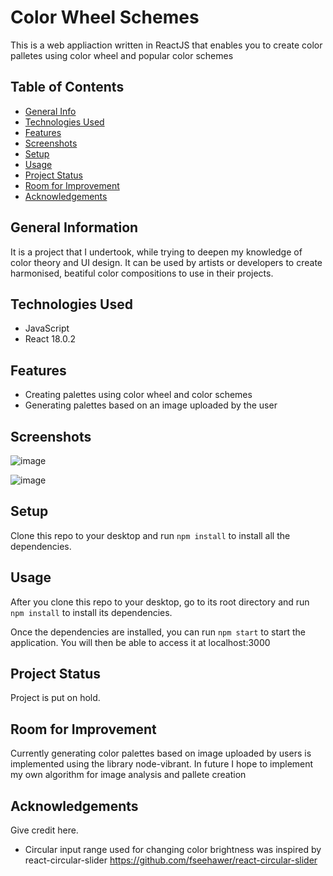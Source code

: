 # Color Wheel Schemes
This is a web appliaction written in ReactJS that enables you to create color palletes using color wheel and popular color schemes

## Table of Contents
* [General Info](#general-information)
* [Technologies Used](#technologies-used)
* [Features](#features)
* [Screenshots](#screenshots)
* [Setup](#setup)
* [Usage](#usage)
* [Project Status](#project-status)
* [Room for Improvement](#room-for-improvement)
* [Acknowledgements](#acknowledgements)


## General Information
  It is a project that I undertook, while trying to deepen my knowledge of color theory and UI design. 
  It can be used by artists or developers to create harmonised, beatiful color compositions to use in their projects.


## Technologies Used
- JavaScript
- React 18.0.2

## Features
- Creating palettes using color wheel and color schemes
- Generating palettes based on an image uploaded by the user


## Screenshots
![image](https://user-images.githubusercontent.com/89015925/235449849-b7b31d58-80c5-40e5-8e51-9ea737658848.png)

![image](https://user-images.githubusercontent.com/89015925/235449739-993f117f-8af5-454a-b727-f4d04e16e331.png)


## Setup
Clone this repo to your desktop and run ```npm install``` to install all the dependencies.


## Usage
After you clone this repo to your desktop, go to its root directory and run ```npm install``` to install its dependencies.

Once the dependencies are installed, you can run ```npm start``` to start the application. You will then be able to access it at localhost:3000


## Project Status
Project is put on hold.


## Room for Improvement
Currently generating color palettes based on image uploaded by users is implemented using the library node-vibrant.
In future I hope to implement my own algorithm for image analysis and pallete creation

## Acknowledgements
Give credit here.
- Circular input range used for changing color brightness was inspired by react-circular-slider https://github.com/fseehawer/react-circular-slider

